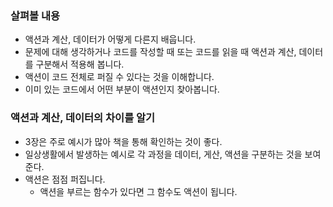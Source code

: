 ### 살펴볼 내용
- 액션과 계산, 데이터가 어떻게 다른지 배웁니다.
- 문제에 대해 생각하거나 코드를 작성할 때 또는 코드를 읽을 때 액션과 계산, 데이터를 구분해서 적용해 봅니다.
- 액션이 코드 전체로 퍼질 수 있다는 것을 이해합니다.
- 이미 있는 코드에서 어떤 부분이 액션인지 찾아봅니다.

### 액션과 계산, 데이터의 차이를 알기
- 3장은 주로 예시가 많아 책을 통해 확인하는 것이 좋다.
- 일상생활에서 발생하는 예시로 각 과정을 데이터, 게산, 액션을 구분하는 것을 보여준다.
- 액션은 점점 퍼집니다.
  - 액션을 부르는 함수가 있다면 그 함수도 액션이 됩니다.  
